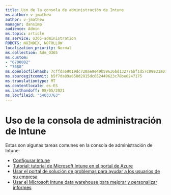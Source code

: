 ```yaml
---
title: Uso de la consola de administración de Intune
ms.author: v-jmathew
author: v-jmathew
manager: dansimp
audience: Admin
ms.topic: article
ms.service: o365-administration
ROBOTS: NOINDEX, NOFOLLOW
localization_priority: Normal
ms.collection: Adm_O365
ms.custom:
- "6700002"
- "7680"
ms.openlocfilehash: 7cffda69019dc720ae8e49b59636bd13277abf1d57c89831a077f4d66b4586a3
ms.sourcegitcommit: b5f7da89a650d2915dc652449623c78be6247175
ms.translationtype: MT
ms.contentlocale: es-ES
ms.lasthandoff: 08/05/2021
ms.locfileid: "54033763"
---
```

# <a name="using-intune-admin-console"></a>Uso de la consola de administración de Intune

Estas son algunas tareas comunes en la consola de administración de Intune:

- [Configurar Intune](https://docs.microsoft.com/mem/intune/fundamentals/setup-steps)
- [Tutorial: tutorial de Microsoft Intune en el portal de Azure](https://docs.microsoft.com/mem/intune/fundamentals/tutorial-walkthrough-intune-portal)
- [Usar el portal de solución de problemas para ayudar a los usuarios de su empresa](https://docs.microsoft.com/mem/intune/fundamentals/help-desk-operators)
- [Usar el Microsoft Intune data warehouse para mejorar y personalizar informes](https://docs.microsoft.com/mem/intune/developer/reports-nav-create-intune-reports)
